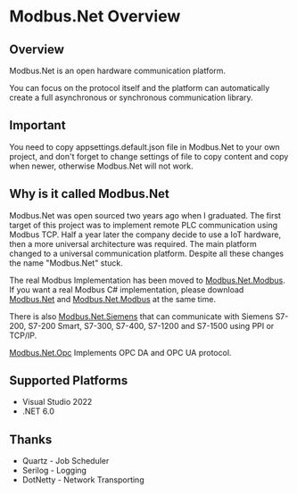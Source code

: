 ﻿Modbus.Net Overview
===================

Overview
-------------------
Modbus.Net is an open hardware communication platform.

You can focus on the protocol itself and the platform can automatically create a full asynchronous or synchronous communication library.

Important
-------------------
You need to copy appsettings.default.json file in Modbus.Net to your own project, and don't forget to change settings of file to copy content and copy when newer, otherwise Modbus.Net will not work.

Why is it called Modbus.Net
-------------------
Modbus.Net was open sourced two years ago when I graduated. The first target of this project was to implement remote PLC communication using Modbus TCP. Half a year later the company decide to use a IoT hardware, then a more universal architecture was required. The main platform changed to a universal communication platform. Despite all these changes the name "Modbus.Net" stuck.

The real Modbus Implementation has been moved to [Modbus.Net.Modbus]( https://www.nuget.org/packages/Modbus.Net.Modbus). If you want a real Modbus C# implementation, please download [Modbus.Net]( https://www.nuget.org/packages/Modbus.Net) and [Modbus.Net.Modbus]( https://www.nuget.org/packages/Modbus.Net.Modbus) at the same time.

There is also [Modbus.Net.Siemens]( https://www.nuget.org/packages/Modbus.Net.Siemens) that can communicate with Siemens S7-200, S7-200 Smart, S7-300, S7-400, S7-1200 and S7-1500 using PPI or TCP/IP.

[Modbus.Net.Opc]( https://www.nuget.org/packages/Modbus.Net.Opc) Implements OPC DA and OPC UA protocol.

Supported Platforms
-------------------
* Visual Studio 2022
* .NET 6.0

Thanks
-------------------
* Quartz - Job Scheduler
* Serilog - Logging
* DotNetty - Network Transporting
